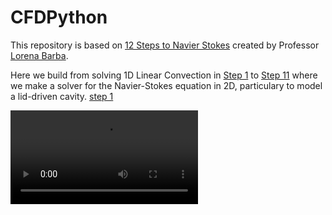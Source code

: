 # CFDPython

This repository is based on [12 Steps to Navier Stokes](https://github.com/barbagroup/CFDPython) created by Professor [Lorena Barba](http://lorenabarba.com/).

Here we build from solving 1D Linear Convection in [Step 1](https://nbviewer.jupyter.org/github/nicofraternali/CFDPython/blob/master/lessons/Step_1.ipynb) to [Step 11](https://nbviewer.jupyter.org/github/nicofraternali/CFDPython/blob/master/lessons/Step_11.ipynb) where we make a solver for the Navier-Stokes equation in 2D, particulary to model a lid-driven cavity. [step 1](/lessons/Step_1.ipynb)

![Alt text](/animations/2D_Cavity_Flow.mp4 "2D Cavity Flow")
